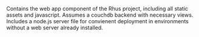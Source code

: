 Contains the web app component of the Rhus project, including all static assets and javascript.  Assumes a couchdb backend with necessary views. Includes a node.js server file for convienent deployment in environments without a web server already installed.
